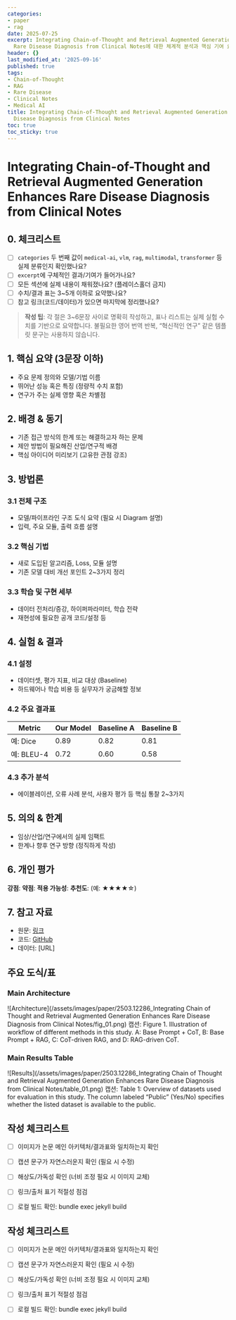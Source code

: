 ```yaml
---
categories:
- paper
- rag
date: 2025-07-25
excerpt: Integrating Chain-of-Thought and Retrieval Augmented Generation Enhances
  Rare Disease Diagnosis from Clinical Notes에 대한 체계적 분석과 핵심 기여 요약
header: {}
last_modified_at: '2025-09-16'
published: true
tags:
- Chain-of-Thought
- RAG
- Rare Disease
- Clinical Notes
- Medical AI
title: Integrating Chain-of-Thought and Retrieval Augmented Generation Enhances Rare
  Disease Diagnosis from Clinical Notes
toc: true
toc_sticky: true
---
```


# Integrating Chain-of-Thought and Retrieval Augmented Generation Enhances Rare Disease Diagnosis from Clinical Notes

## 0. 체크리스트
- [ ] `categories` 두 번째 값이 `medical-ai`, `vlm`, `rag`, `multimodal`, `transformer` 등 실제 분류인지 확인했나요?
- [ ] `excerpt`에 구체적인 결과/기여가 들어가나요?
- [ ] 모든 섹션에 실제 내용이 채워졌나요? (플레이스홀더 금지)
- [ ] 수치/결과 표는 3~5개 이하로 요약했나요?
- [ ] 참고 링크(코드/데이터)가 있으면 마지막에 정리했나요?

> **작성 팁**: 각 절은 3~6문장 사이로 명확히 작성하고, 표나 리스트는 실제 실험 수치를 기반으로 요약합니다. 불필요한 영어 번역 반복, “혁신적인 연구” 같은 템플릿 문구는 사용하지 않습니다.

## 1. 핵심 요약 (3문장 이하)
- 주요 문제 정의와 모델/기법 이름
- 뛰어난 성능 혹은 특징 (정량적 수치 포함)
- 연구가 주는 실제 영향 혹은 차별점

## 2. 배경 & 동기
- 기존 접근 방식의 한계 또는 해결하고자 하는 문제
- 제안 방법이 필요해진 산업/연구적 배경
- 핵심 아이디어 미리보기 (고유한 관점 강조)

## 3. 방법론
### 3.1 전체 구조
- 모델/파이프라인 구조 도식 요약 (필요 시 Diagram 설명)
- 입력, 주요 모듈, 출력 흐름 설명

### 3.2 핵심 기법
- 새로 도입된 알고리즘, Loss, 모듈 설명
- 기존 모델 대비 개선 포인트 2~3가지 정리

### 3.3 학습 및 구현 세부
- 데이터 전처리/증강, 하이퍼파라미터, 학습 전략
- 재현성에 필요한 공개 코드/설정 등

## 4. 실험 & 결과
### 4.1 설정
- 데이터셋, 평가 지표, 비교 대상 (Baseline)
- 하드웨어나 학습 비용 등 실무자가 궁금해할 정보

### 4.2 주요 결과표
| Metric | Our Model | Baseline A | Baseline B |
| ------ | --------- | ---------- | ---------- |
| 예: Dice | 0.89 | 0.82 | 0.81 |
| 예: BLEU-4 | 0.72 | 0.60 | 0.58 |

### 4.3 추가 분석
- 에이블레이션, 오류 사례 분석, 사용자 평가 등 핵심 통찰 2~3가지

## 5. 의의 & 한계
- 임상/산업/연구에서의 실제 임팩트
- 한계나 향후 연구 방향 (정직하게 작성)

## 6. 개인 평가
**강점**: 
**약점**: 
**적용 가능성**: 
**추천도**: (예: ★★★★☆)

## 7. 참고 자료
- 원문: [링크](https://arxiv.org/abs/XXXX)
- 코드: [GitHub](https://github.com/...)
- 데이터: [URL]



## 주요 도식/표

### Main Architecture
![Architecture](/assets/images/paper/2503.12286_Integrating Chain of Thought and Retrieval Augmented Generation Enhances Rare Disease Diagnosis from Clinical Notes/fig_01.png)
캡션: Figure 1. Illustration of workflow of different methods in this study. A: Base Prompt + CoT, B: Base Prompt + RAG, C: CoT-driven RAG, and D: RAG-driven CoT.

### Main Results Table
![Results](/assets/images/paper/2503.12286_Integrating Chain of Thought and Retrieval Augmented Generation Enhances Rare Disease Diagnosis from Clinical Notes/table_01.png)
캡션: Table 1: Overview of datasets used for evaluation in this study. The column labeled “Public” (Yes/No) specifies whether the listed dataset is available to the public.

## 작성 체크리스트

- [ ] 이미지가 논문 메인 아키텍처/결과표와 일치하는지 확인
- [ ] 캡션 문구가 자연스러운지 확인 (필요 시 수정)
- [ ] 해상도/가독성 확인 (너비 조정 필요 시 이미지 교체)
- [ ] 링크/출처 표기 적절성 점검
- [ ] 로컬 빌드 확인: bundle exec jekyll build


## 작성 체크리스트

- [ ] 이미지가 논문 메인 아키텍처/결과표와 일치하는지 확인
- [ ] 캡션 문구가 자연스러운지 확인 (필요 시 수정)
- [ ] 해상도/가독성 확인 (너비 조정 필요 시 이미지 교체)
- [ ] 링크/출처 표기 적절성 점검
- [ ] 로컬 빌드 확인: bundle exec jekyll build

